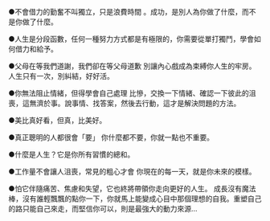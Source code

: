 ●不會借力的勤奮不叫獨立，只是浪費時間 。成功，是別人為你做了什麼，而不是你做了什麼。

●人生是分段函數，任何一種努力方式都是有極限的，你需要從單打獨鬥，學會如何借力和給予。

●父母在等我們道謝，我們卻在等父母道歉 別讓內心戲成為束縛你人生的牢房。人生只有一次，別糾結，好好活。

●你無法阻止情緒，但得學會自己處理 比慘，交換一下情緒、確認一下彼此的沮喪，這無濟於事。說事情、找答案，然後去行動，這才是解決問題的方法。

●美比真好看，但真，比美好。

●真正聰明的人都很會「要」 你什麼都不要，你就一點也不重要。

●什麼是人生？它是你所有習慣的總和。

●工作量不會讓人沮喪，常見的粗心才會 你現在的每一天，就是你未來的模樣。

●怕它伴隨痛苦、焦慮和失望，它也終將帶領你走向更好的人生。 成長沒有魔法棒，沒有誰輕飄飄的點你一下，你就馬上能變成心目中那個理想的自我。重塑自己的路只能自己來走，而堅信你可以，則是最強大的動力來源...


